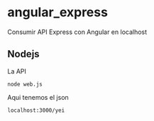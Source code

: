 # angular_express
Consumir API Express con Angular en localhost

## Nodejs


La API
~~~~
node web.js
~~~~

Aqui tenemos el json

~~~~
localhost:3000/yei
~~~~


